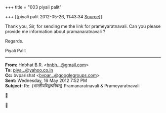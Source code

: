 +++
title = "003 piyali palit"

+++
[[piyali palit	2012-05-26, 11:43:34 [Source](https://groups.google.com/g/bvparishat/c/opsDEEh3svk)]]



Thank you, Sir, for sending me the link for prameyaratnavali. Can you please provide me information about pramanaratnavali ?

  

Regards.

  

Piyali Palit  

  
  

------------------------------------------------------------------------

**From:** Hnbhat B.R. \<[hnbh...@gmail.com]()\>  
**To:** [piya...@yahoo.co.in]()  
**Cc:** bvparishat \<[bvpar...@googlegroups.com]()\>  
**Sent:** Wednesday, 16 May 2012 7:52 PM  
**Subject:** Re: {भारतीयविद्वत्परिषत्} Pramanaratnavali & Prameyaratnavali  

  





